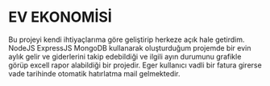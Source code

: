 # EV EKONOMİSİ

Bu projeyi kendi ihtiyaçlarıma göre geliştirip herkeze açık hale getirdim. NodeJS ExpressJS MongoDB kullanarak oluşturduğum projemde bir evin aylık gelir ve giderlerini takip edebildiği ve ilgili ayın durumunu grafikle görüp excell rapor alabildiği bir projedir. Eger kullanıcı vadli bir fatura girerse vade tarihinde otomatik hatırlatma mail gelmektedir. 
